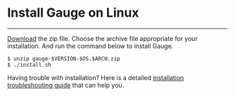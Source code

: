 # Install Gauge on Linux
-----
[Download](http://getgauge.io/get-started) the zip file. Choose the archive file appropriate for your installation. And run the command below to install Gauge.

```
$ unzip gauge-$VERSION-$OS.$ARCH.zip
$ ./install.sh
```

Having trouble with installation? Here is a detailed [installation troubleshooting guide](../troubleshooting/installation.md) that can help you.
